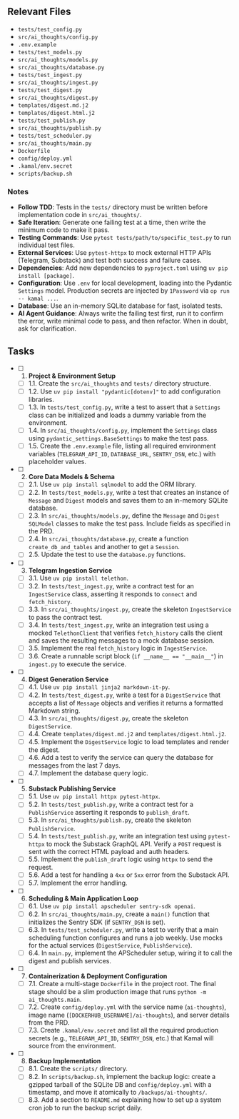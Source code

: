 ## Relevant Files

- `tests/test_config.py`
- `src/ai_thoughts/config.py`
- `.env.example`
- `tests/test_models.py`
- `src/ai_thoughts/models.py`
- `src/ai_thoughts/database.py`
- `tests/test_ingest.py`
- `src/ai_thoughts/ingest.py`
- `tests/test_digest.py`
- `src/ai_thoughts/digest.py`
- `templates/digest.md.j2`
- `templates/digest.html.j2`
- `tests/test_publish.py`
- `src/ai_thoughts/publish.py`
- `tests/test_scheduler.py`
- `src/ai_thoughts/main.py`
- `Dockerfile`
- `config/deploy.yml`
- `.kamal/env.secret`
- `scripts/backup.sh`

### Notes

- **Follow TDD**: Tests in the `tests/` directory must be written before implementation code in `src/ai_thoughts/`.
- **Safe Iteration**: Generate one failing test at a time, then write the minimum code to make it pass.
- **Testing Commands**: Use `pytest tests/path/to/specific_test.py` to run individual test files.
- **External Services**: Use `pytest-httpx` to mock external HTTP APIs (Telegram, Substack) and test both success and failure cases.
- **Dependencies**: Add new dependencies to `pyproject.toml` using `uv pip install [package]`.
- **Configuration**: Use `.env` for local development, loading into the Pydantic `Settings` model. Production secrets are injected by `1Password` via `op run -- kamal ...`.
- **Database**: Use an in-memory SQLite database for fast, isolated tests.
- **AI Agent Guidance**: Always write the failing test first, run it to confirm the error, write minimal code to pass, and then refactor. When in doubt, ask for clarification.

## Tasks

- [ ] 1. **Project & Environment Setup**

  - [ ] 1.1. Create the `src/ai_thoughts` and `tests/` directory structure.
  - [ ] 1.2. Use `uv pip install "pydantic[dotenv]"` to add configuration libraries.
  - [ ] 1.3. In `tests/test_config.py`, write a test to assert that a `Settings` class can be initialized and loads a dummy variable from the environment.
  - [ ] 1.4. In `src/ai_thoughts/config.py`, implement the `Settings` class using `pydantic_settings.BaseSettings` to make the test pass.
  - [ ] 1.5. Create the `.env.example` file, listing all required environment variables (`TELEGRAM_API_ID`, `DATABASE_URL`, `SENTRY_DSN`, etc.) with placeholder values.

- [ ] 2. **Core Data Models & Schema**

  - [ ] 2.1. Use `uv pip install sqlmodel` to add the ORM library.
  - [ ] 2.2. In `tests/test_models.py`, write a test that creates an instance of `Message` and `Digest` models and saves them to an in-memory SQLite database.
  - [ ] 2.3. In `src/ai_thoughts/models.py`, define the `Message` and `Digest` `SQLModel` classes to make the test pass. Include fields as specified in the PRD.
  - [ ] 2.4. In `src/ai_thoughts/database.py`, create a function `create_db_and_tables` and another to get a `Session`.
  - [ ] 2.5. Update the test to use the `database.py` functions.

- [ ] 3. **Telegram Ingestion Service**

  - [ ] 3.1. Use `uv pip install telethon`.
  - [ ] 3.2. In `tests/test_ingest.py`, write a contract test for an `IngestService` class, asserting it responds to `connect` and `fetch_history`.
  - [ ] 3.3. In `src/ai_thoughts/ingest.py`, create the skeleton `IngestService` to pass the contract test.
  - [ ] 3.4. In `tests/test_ingest.py`, write an integration test using a mocked `TelethonClient` that verifies `fetch_history` calls the client and saves the resulting messages to a mock database session.
  - [ ] 3.5. Implement the real `fetch_history` logic in `IngestService`.
  - [ ] 3.6. Create a runnable script block (`if __name__ == "__main__"`) in `ingest.py` to execute the service.

- [ ] 4. **Digest Generation Service**

  - [ ] 4.1. Use `uv pip install jinja2 markdown-it-py`.
  - [ ] 4.2. In `tests/test_digest.py`, write a test for a `DigestService` that accepts a list of `Message` objects and verifies it returns a formatted Markdown string.
  - [ ] 4.3. In `src/ai_thoughts/digest.py`, create the skeleton `DigestService`.
  - [ ] 4.4. Create `templates/digest.md.j2` and `templates/digest.html.j2`.
  - [ ] 4.5. Implement the `DigestService` logic to load templates and render the digest.
  - [ ] 4.6. Add a test to verify the service can query the database for messages from the last 7 days.
  - [ ] 4.7. Implement the database query logic.

- [ ] 5. **Substack Publishing Service**

  - [ ] 5.1. Use `uv pip install httpx pytest-httpx`.
  - [ ] 5.2. In `tests/test_publish.py`, write a contract test for a `PublishService` asserting it responds to `publish_draft`.
  - [ ] 5.3. In `src/ai_thoughts/publish.py`, create the skeleton `PublishService`.
  - [ ] 5.4. In `tests/test_publish.py`, write an integration test using `pytest-httpx` to mock the Substack GraphQL API. Verify a `POST` request is sent with the correct HTML payload and auth headers.
  - [ ] 5.5. Implement the `publish_draft` logic using `httpx` to send the request.
  - [ ] 5.6. Add a test for handling a `4xx` or `5xx` error from the Substack API.
  - [ ] 5.7. Implement the error handling.

- [ ] 6. **Scheduling & Main Application Loop**

  - [ ] 6.1. Use `uv pip install apscheduler sentry-sdk openai`.
  - [ ] 6.2. In `src/ai_thoughts/main.py`, create a `main()` function that initializes the Sentry SDK (if `SENTRY_DSN` is set).
  - [ ] 6.3. In `tests/test_scheduler.py`, write a test to verify that a main scheduling function configures and runs a job weekly. Use mocks for the actual services (`DigestService`, `PublishService`).
  - [ ] 6.4. In `main.py`, implement the APScheduler setup, wiring it to call the digest and publish services.

- [ ] 7. **Containerization & Deployment Configuration**

  - [ ] 7.1. Create a multi-stage `Dockerfile` in the project root. The final stage should be a slim production image that runs `python -m ai_thoughts.main`.
  - [ ] 7.2. Create `config/deploy.yml` with the service name (`ai-thoughts`), image name (`[DOCKERHUB_USERNAME]/ai-thoughts`), and server details from the PRD.
  - [ ] 7.3. Create `.kamal/env.secret` and list all the required production secrets (e.g., `TELEGRAM_API_ID`, `SENTRY_DSN`, etc.) that Kamal will source from the environment.

- [ ] 8. **Backup Implementation**
  - [ ] 8.1. Create the `scripts/` directory.
  - [ ] 8.2. In `scripts/backup.sh`, implement the backup logic: create a gzipped tarball of the SQLite DB and `config/deploy.yml` with a timestamp, and move it atomically to `/backups/ai-thoughts/`.
  - [ ] 8.3. Add a section to `README.md` explaining how to set up a system cron job to run the backup script daily.
